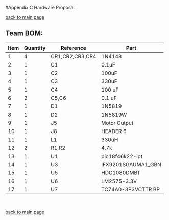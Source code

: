 #Appendix C Hardware Proposal

[back to main page](/index.md)

## Team BOM:

| Item 	| Quantity 	| Reference       	| Part               	|
|------	|----------	|-----------------	|--------------------	|
| 1    	| 4        	| CR1,CR2,CR3,CR4 	| 1N4148             	|
| 2    	| 1        	| C1              	| 0.1uF              	|
| 3    	| 1        	| C2              	| 100uF              	|
| 4    	| 1        	| C3              	| 330uF              	|
| 5    	| 1        	| C4              	| 100 uF             	|
| 6    	| 2        	| C5,C6           	| 0.1 uF             	|
| 7    	| 1        	| D1              	| 1N5819             	|
| 8    	| 1        	| D2              	| 1N5819W            	|
| 9    	| 1        	| J5              	| Motor Output       	|
| 10   	| 1        	| J8              	| HEADER 6           	|
| 11   	| 1        	| L1              	| 330uH              	|
| 12   	| 2        	| R1,R2           	| 4.7k               	|
| 13   	| 1        	| U1              	| pic18f46k22-ipt    	|
| 14   	| 1        	| U3              	| IFX9201SGAUMA1_GBN 	|
| 15   	| 1        	| U5              	| HDC1080DMBT        	|
| 16   	| 1        	| U6              	| LM2575-3.3V        	|
| 17   	| 1        	| U7              	| TC74A0-3P3VCTTR BP 	|

<br>

[back to main page](/index.md)

